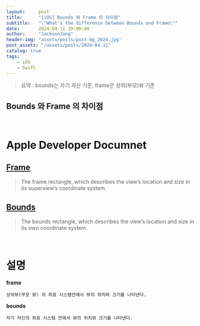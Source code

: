 ```yaml
---
layout:     post
title:      "[iOS] Bounds 와 Frame 의 차이점"
subtitle:   "\"What's the difference between Bounds and Frame\""
date:       2024-04-11 19:00:00
author:     "JacksonJang"
header-img: "assets/posts/post-bg_2024.jpg"
post_assets: "/assets/posts/2024-04-11"
catalog: true
tags:
    - iOS
    - Swift
---
```

> 요약 : bounds는 자기 자신 기준, frame은 상위(부모)뷰 기준

## Bounds 와 Frame 의 차이점
<br>

# Apple Developer Documnet
## [Frame](https://developer.apple.com/documentation/uikit/uiview/1622621-frame)
>The frame rectangle, which describes the view’s location and size in its superview’s coordinate system.

## [Bounds](https://developer.apple.com/documentation/uikit/uiview/1622580-bounds)
>The bounds rectangle, which describes the view’s location and size in its own coordinate system.

<br>

# 설명
**frame**
~~~
상위뷰(부모 뷰) 의 좌표 시스템안에서 뷰의 위치와 크기를 나타낸다.
~~~

**bounds**
~~~
자기 자신의 좌표 시스템 안에서 뷰의 위치와 크기를 나타낸다.
~~~